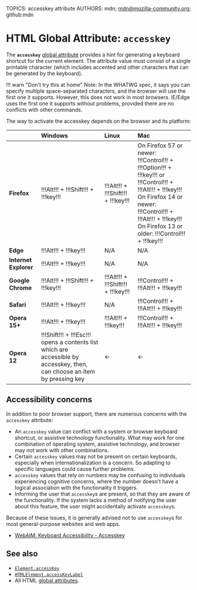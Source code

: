 TOPICS: accesskey attribute
AUTHORS: mdn; mdn@mozilla-community.org; github:mdn

# HTML Global Attribute: `accesskey`

The **`accesskey`** [global attribute](/en/webfrontend/HTML_Global_Attributes)
provides a hint for generating a keyboard shortcut for the current element. The attribute value must
consist of a single printable character (which includes accented and other characters that can be
generated by the keyboard).

!!! warn "Don't try this at home"
    Note: In the WHATWG spec, it says you can specify multiple space-separated characters, and the
    browser will use the first one it supports. However, this does not work in most browsers. IE/Edge
    uses the first one it supports without problems, provided there are no conflicts with other commands.

The way to activate the accesskey depends on the browser and its platform:

|  | Windows | Linux | Mac |
| :-- | :-- | :-- | :-- |
| **Firefox** | !!!Alt!!! + !!!Shift!!! + !!!key!!! | !!!Alt!!! + !!!Shift!!! + !!!key!!! | On Firefox 57 or newer: !!!Control!!! + !!!Option!!! + !!!key!!! or !!!Control!!! + !!!Alt!!! + !!!key!!!<br>On Firefox 14 or newer: !!!Control!!! + !!!Alt!!! + !!!key!!!<br>On Firefox 13 or older: !!!Control!!! + !!!key!!!
| **Edge** | !!!Alt!!! + !!!key!!! | N/A | N/A |
| **Internet Explorer** | !!!Alt!!! + !!!key!!! | N/A | N/A |
| **Google Chrome** | !!!Alt!!! + !!!Shift!!! + !!!key!!! | !!!Alt!!! + !!!Shift!!! + !!!key!!! | !!!Control!!! + !!!Alt!!! + !!!key!!!
| **Safari** | !!!Alt!!! + !!!key!!! | N/A | !!!Control!!! + !!!Alt!!! + !!!key!!!
| **Opera 15+** | !!!Alt!!! + !!!key!!! | !!!Alt!!! + !!!key!!! | !!!Control!!! + !!!Alt!!! + !!!key!!!
| **Opera 12** | !!!Shift!!! + !!!Esc!!! opens a contents list which are accessible by accesskey, then, can choose an item by pressing key | <- | <- |

## Accessibility concerns

In addition to poor browser support, there are numerous concerns with the `accesskey` attribute:

- An `accesskey` value can conflict with a system or browser keyboard shortcut, or assistive technology
functionality. What may work for one combination of operating system, assistive technology, and
browser may not work with other combinations.
- Certain `accesskey` values may not be present on certain keyboards, especially when
internationalization is a concern. So adapting to specific languages could cause further problems.
- `accesskey` values that rely on numbers may be confusing to individuals experiencing cognitive
concerns, where the number doesn't have a logical association with the functionality it triggers.
- Informing the user that `accesskey`s are present, so that they are aware of the functionality. If
the system lacks a method of notifying the user about this feature, the user might accidentally
activate `accesskey`s.

Because of these issues, it is generally advised not to use `accesskey`s for most general-purpose
websites and web apps.

- [WebAIM: Keyboard Accessibility - Accesskey](https://webaim.org/techniques/keyboard/accesskey#spec)

## See also

- [`Element.accessKey`](/en/webfrontend/Element.accessKey)
- [`HTMLElement.accessKeyLabel`](/en/webfrontend/HTMLElement.accessKeyLabel)
- All HTML [global attributes](/en/webfrontend/HTML_Global_Attributes).
